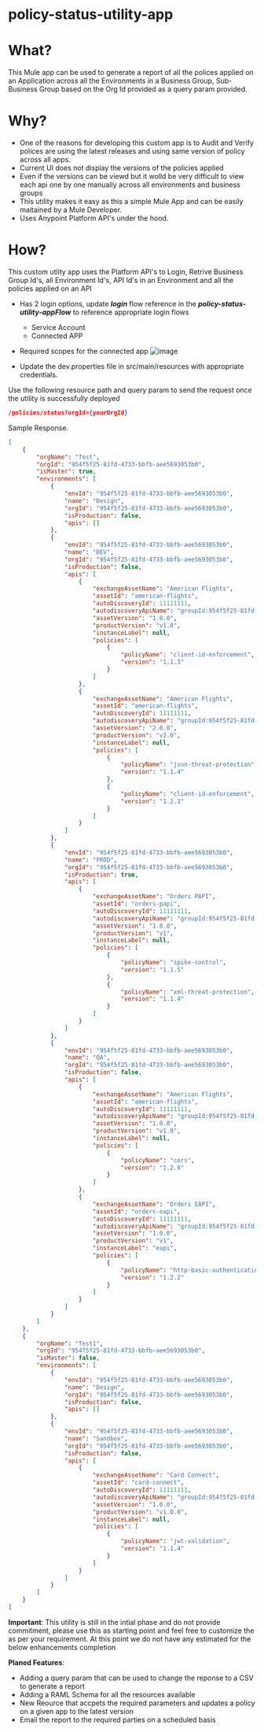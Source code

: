 # policy-status-utility-app


# What?
This Mule app can be used to generate a report of all the polices applied on an Application across all the Environments in a Business Group, Sub-Business Group based on the Org Id provided as a query param provided.

# Why?
* One of the reasons for developing this custom app is to Audit and Verify polices are using  the latest releases and using same version of policy across all apps.
* Current UI does not display the versions of the policies applied
* Even if the versions can be viewd but it wolld be very difficult to view each api one by one manually across all environments and business groups
* This utility makes it easy as this a simple Mule App and can be easily maitained by a Mule Developer.
* Uses Anypoint Platform API's under the hood.

# How?
This custom utlity app uses the Platform API's to Login, Retrive Business Group Id's, all Environment Id's, API Id's in an Environment and all the policies applied on an API 
* Has 2 login options, update _**login**_ flow reference in the _**policy-status-utility-appFlow**_ to reference appropriate login flows
    * Service Account
    * Connected APP

* Required scopes for the connected app
  ![image](https://user-images.githubusercontent.com/81763961/113581746-2d04a900-95ed-11eb-9843-3777e6bd89c3.png)

* Update the dev.properties file in src/main/resources with appropriate credentials.

Use the following resource path and query param to send the request once the utility is successfully deployed
```json
/policies/status?orgId={yourOrgId}
```

Sample Response.
```json
[
    {
        "orgName": "Test",
        "orgId": "954f5f25-81fd-4733-bbfb-aee5693053b0",
        "isMaster": true,
        "environments": [
            {
                "envId": "954f5f25-81fd-4733-bbfb-aee5693053b0",
                "name": "Design",
                "orgId": "954f5f25-81fd-4733-bbfb-aee5693053b0",
                "isProduction": false,
                "apis": []
            },
            {
                "envId": "954f5f25-81fd-4733-bbfb-aee5693053b0",
                "name": "DEV",
                "orgId": "954f5f25-81fd-4733-bbfb-aee5693053b0",
                "isProduction": false,
                "apis": [
                    {
                        "exchangeAssetName": "American Flights",
                        "assetId": "american-flights",
                        "autoDiscoveryId": 11111111,
                        "autodiscoveryApiName": "groupId:954f5f25-81fd-4733-bbfb-aee5693053b0:assetId:american-flights",
                        "assetVersion": "1.0.0",
                        "productVersion": "v1.0",
                        "instanceLabel": null,
                        "policies": [
                            {
                                "policyName": "client-id-enforcement",
                                "version": "1.1.3"
                            }
                        ]
                    },
                    {
                        "exchangeAssetName": "American Flights",
                        "assetId": "american-flights",
                        "autoDiscoveryId": 11111111,
                        "autodiscoveryApiName": "groupId:954f5f25-81fd-4733-bbfb-aee5693053b0:assetId:american-flights",
                        "assetVersion": "2.0.0",
                        "productVersion": "v2.0",
                        "instanceLabel": null,
                        "policies": [
                            {
                                "policyName": "json-threat-protection",
                                "version": "1.1.4"
                            },
                            {
                                "policyName": "client-id-enforcement",
                                "version": "1.2.3"
                            }
                        ]
                    }
                ]
            },
            {
                "envId": "954f5f25-81fd-4733-bbfb-aee5693053b0",
                "name": "PROD",
                "orgId": "954f5f25-81fd-4733-bbfb-aee5693053b0",
                "isProduction": true,
                "apis": [
                    {
                        "exchangeAssetName": "Orders PAPI",
                        "assetId": "orders-papi",
                        "autoDiscoveryId": 11111111,
                        "autodiscoveryApiName": "groupId:954f5f25-81fd-4733-bbfb-aee5693053b0:assetId:orders-papi",
                        "assetVersion": "1.0.0",
                        "productVersion": "v1",
                        "instanceLabel": null,
                        "policies": [
                            {
                                "policyName": "spike-control",
                                "version": "1.1.5"
                            },
                            {
                                "policyName": "xml-threat-protection",
                                "version": "1.1.4"
                            }
                        ]
                    }
                ]
            },
            {
                "envId": "954f5f25-81fd-4733-bbfb-aee5693053b0",
                "name": "QA",
                "orgId": "954f5f25-81fd-4733-bbfb-aee5693053b0",
                "isProduction": false,
                "apis": [
                    {
                        "exchangeAssetName": "American Flights",
                        "assetId": "american-flights",
                        "autoDiscoveryId": 11111111,
                        "autodiscoveryApiName": "groupId:954f5f25-81fd-4733-bbfb-aee5693053b0:assetId:american-flights",
                        "assetVersion": "1.0.0",
                        "productVersion": "v1.0",
                        "instanceLabel": null,
                        "policies": [
                            {
                                "policyName": "cors",
                                "version": "1.2.0"
                            }
                        ]
                    },
                    {
                        "exchangeAssetName": "Orders EAPI",
                        "assetId": "orders-eapi",
                        "autoDiscoveryId": 11111111,
                        "autodiscoveryApiName": "groupId:954f5f25-81fd-4733-bbfb-aee5693053b0:assetId:orders-eapi",
                        "assetVersion": "1.0.0",
                        "productVersion": "v1",
                        "instanceLabel": "eapi",
                        "policies": [
                            {
                                "policyName": "http-basic-authentication",
                                "version": "1.2.2"
                            }
                        ]
                    }
                ]
            }
        ]
    },
    {
        "orgName": "Test1",
        "orgId": "954f5f25-81fd-4733-bbfb-aee5693053b0",
        "isMaster": false,
        "environments": [
            {
                "envId": "954f5f25-81fd-4733-bbfb-aee5693053b0",
                "name": "Design",
                "orgId": "954f5f25-81fd-4733-bbfb-aee5693053b0",
                "isProduction": false,
                "apis": []
            },
            {
                "envId": "954f5f25-81fd-4733-bbfb-aee5693053b0",
                "name": "Sandbox",
                "orgId": "954f5f25-81fd-4733-bbfb-aee5693053b0",
                "isProduction": false,
                "apis": [
                    {
                        "exchangeAssetName": "Card Connect",
                        "assetId": "card-connect",
                        "autoDiscoveryId": 11111111,
                        "autodiscoveryApiName": "groupId:954f5f25-81fd-4733-bbfb-aee5693053b0:assetId:card-connect",
                        "assetVersion": "1.0.0",
                        "productVersion": "v1.0.0",
                        "instanceLabel": null,
                        "policies": [
                            {
                                "policyName": "jwt-validation",
                                "version": "1.1.4"
                            }
                        ]
                    }
                ]
            }
        ]
    }    
]
```
**Important**: This utility is still in the intial phase and do not provide commitment, please use this as starting point and feel free to customize the as per your requirement. At this point we do not have any estimated for the below enhancements completion 

**Planed Features**:
* Adding a query param that can be used to change the reponse to a CSV to generate a report
* Adding a RAML Schema for all the resources available
* New Reource that accpets the required parameters and updates a policy on a given app to the latest version
* Email the report to the required parties on a scheduled basis


